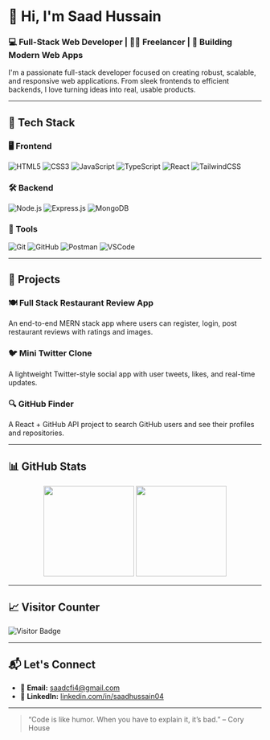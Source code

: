 # 👋 Hi, I'm Saad Hussain

### 💻 Full-Stack Web Developer | 🧑‍💼 Freelancer | 🚀 Building Modern Web Apps

I'm a passionate full-stack developer focused on creating robust, scalable, and responsive web applications. From sleek frontends to efficient backends, I love turning ideas into real, usable products.

---

## 🚀 Tech Stack

### 🖥️ Frontend
![HTML5](https://img.shields.io/badge/HTML5-E34F26?style=for-the-badge&logo=html5&logoColor=white)
![CSS3](https://img.shields.io/badge/CSS3-1572B6?style=for-the-badge&logo=css3&logoColor=white)
![JavaScript](https://img.shields.io/badge/JavaScript-F7DF1E?style=for-the-badge&logo=javascript&logoColor=black)
![TypeScript](https://img.shields.io/badge/TypeScript-007ACC?style=for-the-badge&logo=typescript&logoColor=white)
![React](https://img.shields.io/badge/React-20232A?style=for-the-badge&logo=react&logoColor=61DAFB)
![TailwindCSS](https://img.shields.io/badge/TailwindCSS-06B6D4?style=for-the-badge&logo=tailwindcss&logoColor=white)

### 🛠️ Backend
![Node.js](https://img.shields.io/badge/Node.js-339933?style=for-the-badge&logo=node-dot-js&logoColor=white)
![Express.js](https://img.shields.io/badge/Express.js-000000?style=for-the-badge&logo=express&logoColor=white)
![MongoDB](https://img.shields.io/badge/MongoDB-47A248?style=for-the-badge&logo=mongodb&logoColor=white)

### 🧰 Tools
![Git](https://img.shields.io/badge/Git-F05032?style=for-the-badge&logo=git&logoColor=white)
![GitHub](https://img.shields.io/badge/GitHub-181717?style=for-the-badge&logo=github&logoColor=white)
![Postman](https://img.shields.io/badge/Postman-FF6C37?style=for-the-badge&logo=postman&logoColor=white)
![VSCode](https://img.shields.io/badge/VS%20Code-007ACC?style=for-the-badge&logo=visual-studio-code&logoColor=white)

---

## 📌 Projects

### 🍽️ Full Stack Restaurant Review App
An end-to-end MERN stack app where users can register, login, post restaurant reviews with ratings and images.

### 🐦 Mini Twitter Clone
A lightweight Twitter-style social app with user tweets, likes, and real-time updates.

### 🔍 GitHub Finder
A React + GitHub API project to search GitHub users and see their profiles and repositories.

---

## 📊 GitHub Stats

<p align="center">
  <img src="https://github-readme-stats.vercel.app/api?username=saadhn4&show_icons=true&theme=react" height="180" />
  <img src="https://github-readme-stats.vercel.app/api/top-langs/?username=saadhn4&layout=compact&theme=react" height="180" />
</p>

---

## 📈 Visitor Counter

![Visitor Badge](https://komarev.com/ghpvc/?username=saadhussain04&label=Profile+Views&color=0e75b6&style=flat)

---

## 📬 Let's Connect

- 📧 **Email:** [saadcfi4@gmail.com](mailto:saadcfi4@gmail.com)  
- 🔗 **LinkedIn:** [linkedin.com/in/saadhussain04](https://www.linkedin.com/in/saadhussain04)

---

> “Code is like humor. When you have to explain it, it’s bad.” – Cory House
